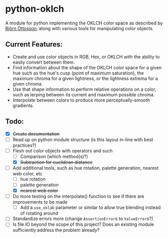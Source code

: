 # python-oklch
A module for python implementing the OKLCH color space as described by [Björn Ottosson](https://bottosson.github.io/posts/), along with various tools for manipulating color objects. 

## Current Features: 
- Create and use color objects in RGB, Hex, or OKLCH with the ability to easily convert between them. 
- Find information about the shape of the OKLCH color space for a given hue such as the hue's cusp (point of maximum saturation), the maximum chroma for a given lightness, or the lightness extrema for a given chroma. 
- Use that shape information to perform relative operations on a color, such as lerping between its current and maximum possible chroma. 
- Interpolate between colors to produce more perceptually-smooth gradients. 

## Todo:
- [x] ~~Create documentation~~
- [ ] Read up on python module structure (is this layout in-line with best practices?)
- [ ] Flesh out color objects with operators and such
    - [ ] Comparison (which method(s)?)
    - [x] ~~Subtraction for euclidean distance~~
- [ ] Add additional tools, such as hue rotation, palette generation, nearest web color, etc
    - [ ] hue rotation
    - [ ] palette generation
    - [x] ~~nearest web color~~
- [ ] Do more testing on the interpolate() function to see if there are improvements to be made
    - [ ] Add a `use_oklab` parameter or similar to allow true blending instead of rotating around
- [ ] Standardize errors more (change `AssertionError`s to `ValueError`s?)
- [ ] Is file IO beyond the scope of this project? Does an existing module sufficiently address the problem already? 
